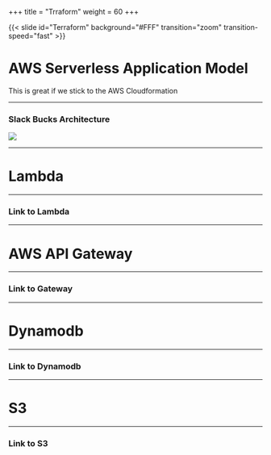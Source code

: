 +++
title = "Trraform"
weight = 60
+++

{{< slide id="Terraform" background="#FFF" transition="zoom" transition-speed="fast" >}}


# AWS Serverless Application Model

This is great if we stick to the AWS Cloudformation

---

### Slack Bucks Architecture

![](/images/arch.png)

---

# Lambda

---

### Link to Lambda

---

# AWS API Gateway

---

### Link to Gateway

---

# Dynamodb

---

### Link to Dynamodb

---

# S3

---

### Link to S3

